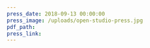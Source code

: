 ```yaml
---
press_date: 2018-09-13 00:00:00
press_image: /uploads/open-studio-press.jpg
pdf_path:
press_link:
---
```

